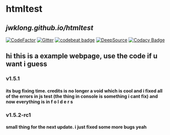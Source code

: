 # htmltest

## *jwklong.github.io/htmltest*

[![CodeFactor](https://www.codefactor.io/repository/github/jwklong/htmltest/badge)](https://www.codefactor.io/repository/github/jwklong/htmltest)
[![Gitter](https://badges.gitter.im/SmolProjects/html-test.svg)](https://gitter.im/SmolProjects/html-test?utm_source=badge&utm_medium=badge&utm_campaign=pr-badge)
[![codebeat badge](https://codebeat.co/badges/9480ec4c-2730-4d2b-8e98-072666bf565a)](https://codebeat.co/projects/github-com-jwklong-htmltest-main)
[![DeepSource](https://deepsource.io/gh/jwklong/htmltest.svg/?label=active+issues&show_trend=true)](https://deepsource.io/gh/jwklong/htmltest/?ref=repository-badge)
[![Codacy Badge](https://app.codacy.com/project/badge/Grade/347be57cb269430096f16f0e070fdd9d)](https://www.codacy.com/gh/jwklong/htmltest/dashboard?utm_source=github.com&amp;utm_medium=referral&amp;utm_content=jwklong/htmltest&amp;utm_campaign=Badge_Grade)

## hi this is a example webpage, use the code if u want i guess

### v1.5.1

#### its bug fixing time. credits is no longer a void which is cool and i fixed all of the errors in js test (the thing in console is something i cant fix) and now everything is in f o l d e r s

### v1.5.2-rc1

#### small thing for the next update. i just fixed some more bugs yeah

